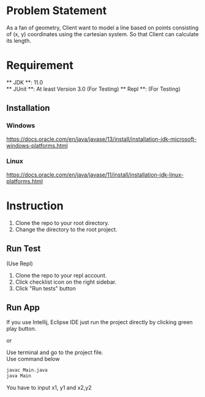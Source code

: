 # Problem Statement
As a fan of geometry, Client want to model a line based on points consisting of (x, y) coordinates using the cartesian system. So that Client can calculate its length.

# Requirement
** JDK **: 11.0  
** JUnit **: At least Version 3.0 (For Testing)
** Repl **: (For Testing)

## Installation
### Windows
https://docs.oracle.com/en/java/javase/13/install/installation-jdk-microsoft-windows-platforms.html

### Linux
https://docs.oracle.com/en/java/javase/11/install/installation-jdk-linux-platforms.html

# Instruction
1. Clone the repo to your root directory.  
2. Change the directory to the root project.

## Run Test
(Use Repl)

1. Clone the repo to your repl account.   
2. Click checklist icon on the right sidebar.  
3. Click "Run tests" button

## Run App
If you use Intellij, Eclipse IDE just run the project directly by clicking green play button.

or

Use terminal and go to the project file.  
Use command below
```bash
javac Main.java
java Main
```

You have to input x1, y1 and x2,y2 
